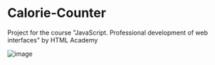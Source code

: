 # Calorie-Counter
Project for the course "JavaScript. Professional development of web interfaces" by HTML Academy

![image](https://user-images.githubusercontent.com/70761083/201167491-c71e9c90-e144-4e6d-8dd2-96c0226363e0.png)

